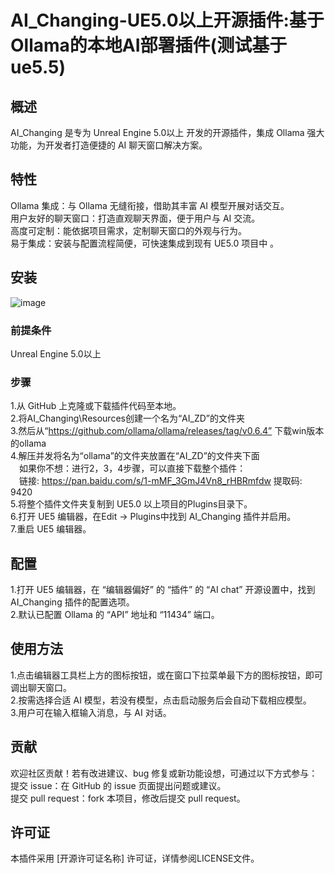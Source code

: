 # AI_Changing-UE5.0以上开源插件:基于Ollama的本地AI部署插件(测试基于ue5.5)
## 概述
AI_Changing 是专为 Unreal Engine 5.0以上 开发的开源插件，集成 Ollama 强大功能，为开发者打造便捷的 AI 聊天窗口解决方案。<br>
## 特性
Ollama 集成：与 Ollama 无缝衔接，借助其丰富 AI 模型开展对话交互。<br>
用户友好的聊天窗口：打造直观聊天界面，便于用户与 AI 交流。<br>
高度可定制：能依据项目需求，定制聊天窗口的外观与行为。<br>
易于集成：安装与配置流程简便，可快速集成到现有 UE5.0 项目中 。<br>
## 安装<br>
![image](https://github.com/MISSLOOL/AI_Changing/tree/master/action.png)
### 前提条件
Unreal Engine 5.0以上
### 步骤
1.从 GitHub 上克隆或下载插件代码至本地。<br>
2.将AI_Changing\Resources创建一个名为“AI_ZD”的文件夹<br>
3.然后从“https://github.com/ollama/ollama/releases/tag/v0.6.4” 下载win版本的ollama<br>
4.解压并发将名为“ollama”的文件夹放置在“AI_ZD”的文件夹下面<br>
  &ensp;&ensp;如果你不想：进行2，3，4步骤，可以直接下载整个插件：<br>
   &ensp;&ensp;链接: https://pan.baidu.com/s/1-mMF_3GmJ4Vn8_rHBRmfdw 提取码: 9420 <br>
5.将整个插件文件夹复制到 UE5.0 以上项目的Plugins目录下。<br>
6.打开 UE5 编辑器，在Edit -> Plugins中找到 AI_Changing 插件并启用。<br>
7.重启 UE5 编辑器。
## 配置
1.打开 UE5 编辑器，在 “编辑器偏好” 的 “插件” 的 “AI chat” 开源设置中，找到 AI_Changing 插件的配置选项。<br>
2.默认已配置 Ollama 的 “API” 地址和 “11434” 端口。<br>
## 使用方法
1.点击编辑器工具栏上方的图标按钮，或在窗口下拉菜单最下方的图标按钮，即可调出聊天窗口。<br>
2.按需选择合适 AI 模型，若没有模型，点击启动服务后会自动下载相应模型。<br>
3.用户可在输入框输入消息，与 AI 对话。<br>
## 贡献
欢迎社区贡献！若有改进建议、bug 修复或新功能设想，可通过以下方式参与：<br>
提交 issue：在 GitHub 的 issue 页面提出问题或建议。<br>
提交 pull request：fork 本项目，修改后提交 pull request。<br>
## 许可证
本插件采用 [开源许可证名称] 许可证，详情参阅LICENSE文件。<br>
